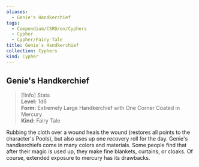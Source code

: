```yaml
---
aliases:
  - Genie's Handkerchief
tags:
  - Compendium/CSRD/en/Cyphers
  - Cypher
  - Cypher/Fairy-Tale
title: Genie's Handkerchief
collection: Cyphers
kind: Cypher
---
```

## Genie's Handkerchief  
>[!info] Stats  
> **Level:** 1d6  
> **Form:** Extremely Large Handkerchief with One Corner Coated in Mercury  
> **Kind:** Fairy Tale
  
Rubbing the cloth over a wound heals the wound (restores all points to the character's Pools), but also uses up one recovery roll for the day. Genie's handkerchiefs come in many colors and materials. Some people find that after their magic is used up, they make fine blankets, curtains, or cloaks. Of course, extended exposure to mercury has its drawbacks.